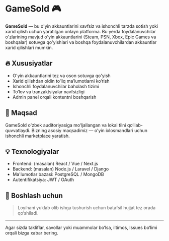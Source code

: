 # GameSold 🎮

**GameSold** — bu o'yin akkauntlarini xavfsiz va ishonchli tarzda sotish yoki xarid qilish uchun yaratilgan onlayn platforma. Bu yerda foydalanuvchilar o'zlarining mavjud o'yin akkauntlarini (Steam, PSN, Xbox, Epic Games va boshqalar) sotuvga qo'yishlari va boshqa foydalanuvchilardan akkauntlar xarid qilishlari mumkin.

## 🔥 Xususiyatlar

- O'yin akkauntlarini tez va oson sotuvga qo'yish
- Xarid qilishdan oldin to‘liq ma’lumotlarni ko‘rish
- Ishonchli foydalanuvchilar baholash tizimi
- To‘lov va tranzaktsiyalar xavfsizligi
- Admin panel orqali kontentni boshqarish

## 🎯 Maqsad

GameSold o'zbek auditoriyasiga mo‘ljallangan va lokal tilni qo‘llab-quvvatlaydi. Bizning asosiy maqsadimiz — o'yin ixlosmandlari uchun ishonchli marketplace yaratish.

## 💡 Texnologiyalar

- Frontend: (masalan) React / Vue / Next.js
- Backend: (masalan) Node.js / Laravel / Django
- Ma'lumotlar bazasi: PostgreSQL / MongoDB
- Autentifikatsiya: JWT / OAuth

## 📌 Boshlash uchun

> Loyihani yuklab olib ishga tushurish uchun batafsil hujjat tez orada qo‘shiladi.

---

Agar sizda takliflar, savollar yoki muammolar bo‘lsa, iltimos, Issues bo‘limi orqali bizga xabar bering.
